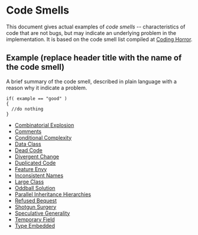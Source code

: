 # Code Smells

This document gives actual examples of *code smells* -- characteristics of code that are not bugs, but may indicate an underlying problem in the implementation. It is based on the code smell list compiled at [Coding Horror](https://blog.codinghorror.com/code-smells/).

## Example (replace header title with the name of the code smell)

A brief summary of the code smell, described in plain language with a reason why it indicate a problem.

```{programming-language}
if( example == "good" )
{
  //do nothing
}
```

* [Combinatorial Explosion](combinatorial-explosion.md)
* [Comments](comments.md)
* [Conditional Complexity](conditional-complexity.md)
* [Data Class](data-class.md)
* [Dead Code](dead-code.md)
* [Divergent Change]()
* [Duplicated Code](duplicated-code.md)
* [Feature Envy]()
* [Inconsistent Names](inconsistent-names.md)
* [Large Class](large-class.md)
* [Oddball Solution]()
* [Parallel Inheritance Hierarchies]()
* [Refused Bequest]()
* [Shotgun Surgery](shotgun-surgery.md)
* [Speculative Generality]()
* [Temporary Field](temporary-field.md)
* [Type Embedded](type-embed.md)

